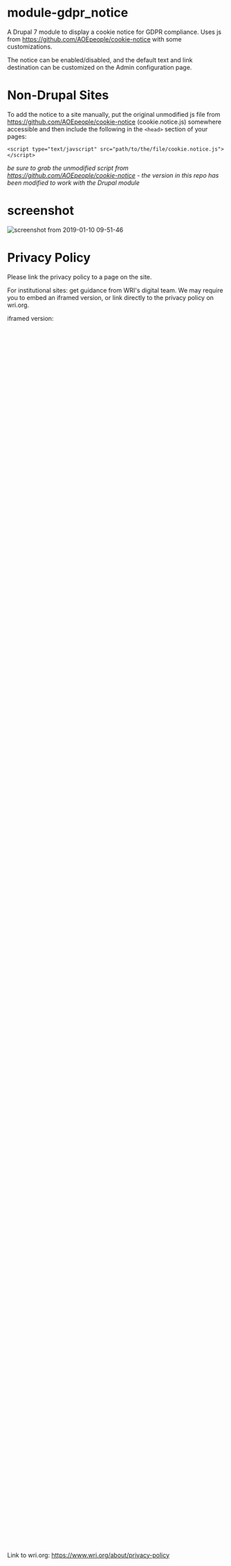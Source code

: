 # module-gdpr_notice
A Drupal 7 module to display a cookie notice for GDPR compliance. Uses js from https://github.com/AOEpeople/cookie-notice with some customizations. 

The notice can be enabled/disabled, and the default text and link destination can be customized on the Admin configuration page. 

# Non-Drupal Sites
To add the notice to a site manually, put the original unmodified js file from https://github.com/AOEpeople/cookie-notice (cookie.notice.js) somewhere accessible and then include the following in the ```<head>``` section of your pages:
  
```
<script type="text/javscript" src="path/to/the/file/cookie.notice.js"></script>
```

*be sure to grab the unmodified script from https://github.com/AOEpeople/cookie-notice - the version in this repo has been modified to work with the Drupal module*


# screenshot

![screenshot from 2019-01-10 09-51-46](https://user-images.githubusercontent.com/1031373/50976289-999ba680-14bd-11e9-98a9-30446f0506f4.png)

# Privacy Policy

Please link the privacy policy to a page on the site. 

For institutional sites: get guidance from WRI's digital team. We may require you to embed an iframed version, or link directly to the privacy policy on wri.org.  

iframed version:
<iframe frameborder="0" height="2800px" scrolling="yes" src="https://www.wri.org/upload/privacy-policy.html" width="100%"></iframe> 

Link to wri.org:
https://www.wri.org/about/privacy-policy
